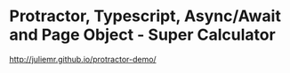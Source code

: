 # Protractor, Typescript, Async/Await and Page Object - Super Calculator
http://juliemr.github.io/protractor-demo/
